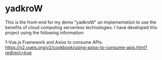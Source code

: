 # yadkroW
This is the front-end for my demo "yadkroW" an implementation to use the benefits of cloud computing serverless technologies.
I have developed this project using the following information:

1-Vue.js Framework and Axios to consume APIs: https://v2.vuejs.org/v2/cookbook/using-axios-to-consume-apis.html?redirect=true